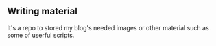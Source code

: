## Writing material
It's a repo to stored my blog's needed images or other material such as some of userful scripts.
